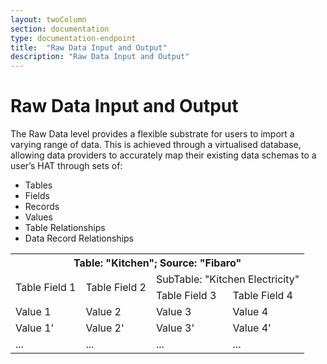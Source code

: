```yaml
---
layout: twoColumn
section: documentation
type: documentation-endpoint
title:  "Raw Data Input and Output"
description: "Raw Data Input and Output"
---
```


# Raw Data Input and Output 

The Raw Data level provides a flexible substrate for users to import a varying range of data. This is achieved through a virtualised database, allowing data providers to accurately map their existing data schemas to a user’s HAT through sets of:

* Tables
* Fields
* Records
* Values
* Table Relationships
* Data Record Relationships

<table>
  <tr>
    <th colspan="4">Table: "Kitchen"; Source: "Fibaro"</th>
  </tr>
  <tr>
    <td rowspan="2">Table Field 1</td>
    <td rowspan="2">Table Field 2</td>
    <td colspan="2">SubTable: "Kitchen Electricity"</td>
  </tr>
  <tr>
    <td>Table Field 3</td>
    <td>Table Field 4</td>
  </tr>
  <tr>
    <td>Value 1</td>
    <td>Value 2</td>
    <td>Value 3</td>
    <td>Value 4</td>
  </tr>
  <tr>
    <td>Value 1'</td>
    <td>Value 2'</td>
    <td>Value 3'</td>
    <td>Value 4'</td>
  </tr>
  <tr>
    <td>...</td>
    <td>...</td>
    <td>...</td>
    <td>...</td>
  </tr>
</table>


